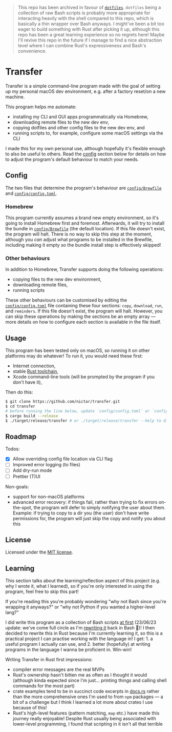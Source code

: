 > This repo has been archived in favour of [`dotfiles`](https://github.com/ndinata/dotfiles). `dotfiles` being a collection of raw Bash scripts is probably more appropriate for interacting heavily with the shell compared to this repo, which is basically a thin wrapper over Bash anyways. I might've been a bit too eager to build something with Rust after picking it up, although this repo has been a great learning experience so no regrets here! Maybe I'll revive this repo in the future if I manage to find a nice abstraction level where I can combine Rust's expressiveness and Bash's convenience.

# Transfer

Transfer is a simple command-line program made with the goal of setting up my personal macOS dev environment, e.g. after a factory reset/on a new machine.

This program helps me automate:

- installing my CLI and GUI apps programmatically via Homebrew,
- downloading remote files to the new dev env,
- copying dotfiles and other config files to the new dev env, and
- running scripts to, for example, configure some macOS settings via the CLI

I made this for my own personal use, although hopefully it's flexible enough to also be useful to others. Read the [config](#config) section below for details on how to adjust the program's default behaviour to match your needs.

## Config

The two files that determine the program's behaviour are [`config/Brewfile`](config/Brewfile) and [`config/config.toml`](config/config.toml).

### Homebrew

This program currently assumes a brand new empty environment, so it's going to install Homebrew first and foremost. Afterwards, it will try to install the bundle in [`config/Brewfile`](config/Brewfile) (the default location). If this file doesn't exist, the program will halt. There is no way to skip this step at the moment, although you _can_ adjust what programs to be installed in the Brewfile, including making it empty so the bundle install step is effectively skipped!

### Other behaviours

In addition to Homebrew, Transfer supports doing the following operations:

- copying files to the new dev environment,
- downloading remote files,
- running scripts

These other behaviours can be customised by editing the [`config/config.toml`](config/config.toml) file containing these four sections: `copy`, `download`, `run`, and `reminders`. If this file doesn't exist, the program will halt. However, you can skip these operations by making the sections be an empty array — more details on how to configure each section is available in the file itself.

## Usage

This program has been tested only on macOS, so running it on other platforms may do whatever! To run it, you would need these first:

- Internet connection,
- stable [Rust toolchain](https://rustup.rs),
- Xcode command-line tools (will be prompted by the program if you don't have it),

Then do this:

```sh
$ git clone https://github.com/nictar/transfer.git
$ cd transfer
# before running the line below, update `config/config.toml` or `config/Brewfile` to adjust program behaviour according to your needs
$ cargo build --release
$ ./target/release/transfer # or ./target/release/transfer --help to display the help message
```

## Roadmap

Todos:

- [x] Allow overriding config file location via CLI flag
- [ ] Improved error logging (to files)
- [ ] Add dry-run mode
- [ ] Prettier (T)UI

Non-goals:

- support for non-macOS platforms
- advanced error recovery: if things fail, rather than trying to fix errors on-the-spot, the program will defer to simply notifying the user about them. Example: if trying to copy to a dir you (the user) don't have write permissions for, the program will just skip the copy and notify you about this

## License

Licensed under the [MIT license](license).

## Learning

This section talks about the learning/reflection aspect of this project (e.g. why I wrote it, what I learned), so if you're only interested in using the program, feel free to skip this part!

If you're reading this you're probably wondering "why not Bash since you're wrapping it anyways?" or "why not Python if you wanted a higher-level lang?"

I did write this program as a collection of Bash scripts [at first](https://github.com/nictar/transfer/tree/deprecated/wake) (23/06/23 update: we've come full circle as I'm [rewriting it](https://github.com/ndinata/dotfiles) back in Bash 🥲)! I then decided to rewrite this in Rust because I'm currently learning it, so this is a practical project I can practise working with the language in! I get: 1. a useful program I actually can use, and 2. better (hopefully) at writing programs in the language I wanna be proficient in. Win-win!

Writing Transfer in Rust first impressions:

- compiler error messages are the real MVPs
- Rust's ownership hasn't bitten me as often as I thought it would (although kinda expected since I'm just... printing things and calling shell commands for the most part)
- crate examples tend to be in succinct code excerpts in [docs.rs](https://docs.rs) rather than the more comprehensive ones I'm used to from `npm` packages — a bit of a challenge but I think I learned a lot more about crates I use because of this!
- Rust's high-level features (pattern matching, `map` etc.) have made this journey really enjoyable! Despite Rust usually being associated with lower-level programming, I found that scripting in it isn't all that terrible
